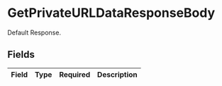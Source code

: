 # GetPrivateURLDataResponseBody

Default Response.


## Fields

| Field       | Type        | Required    | Description |
| ----------- | ----------- | ----------- | ----------- |